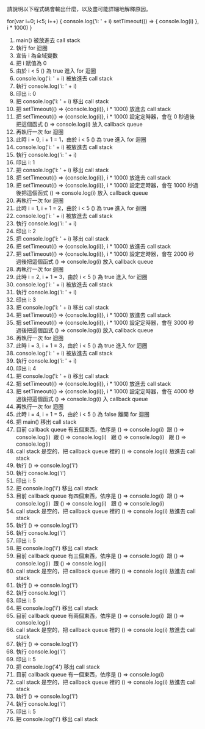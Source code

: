 請說明以下程式碼會輸出什麼，以及盡可能詳細地解釋原因。

for(var i=0; i<5; i++) {
  console.log('i: ' + i)
  setTimeout(() => {
    console.log(i)
  }, i * 1000)
}



1. main() 被放進去 call stack
2. 執行 for 迴圈
3. 宣告 i 為全域變數
4. 把 i 賦值為 0
5. 由於 i < 5 () 為 true 進入 for 迴圈
6. console.log('i: ' + i) 被放進去 call stack
7. 執行 console.log('i: ' + i) 
8. 印出 i: 0
9. 把 console.log('i: ' + i) 移出 call stack 
10. 把 setTimeout(() => {console.log(i)}, i * 1000) 放進去 call stack 
11. 把 setTimeout(() => {console.log(i)}, i * 1000) 設定定時器，會在 0 秒過後把這個函式 () => console.log(i) 放入 callback queue
12. 再執行一次 for 迴圈
13. 此時 i = 0, i + 1 = 1，由於 i < 5 () 為 true 進入 for 迴圈
14. console.log('i: ' + i) 被放進去 call stack
15. 執行 console.log('i: ' + i) 
16. 印出 i: 1
17. 把 console.log('i: ' + i) 移出 call stack 
18. 把 setTimeout(() => {console.log(i)}, i * 1000) 放進去 call stack 
19. 把 setTimeout(() => {console.log(i)}, i * 1000) 設定定時器，會在 1000 秒過後把這個函式 () => console.log(i) 放入 callback queue
20. 再執行一次 for 迴圈
21. 此時 i = 1, i + 1 = 2，由於 i < 5 () 為 true 進入 for 迴圈
22. console.log('i: ' + i) 被放進去 call stack
23. 執行 console.log('i: ' + i) 
24. 印出 i: 2
25. 把 console.log('i: ' + i) 移出 call stack 
26. 把 setTimeout(() => {console.log(i)}, i * 1000) 放進去 call stack 
27. 把 setTimeout(() => {console.log(i)}, i * 1000) 設定定時器，會在 2000 秒過後把這個函式 () => console.log(i) 放入 callback queue
28. 再執行一次 for 迴圈
29. 此時 i = 2, i + 1 = 3，由於 i < 5 () 為 true 進入 for 迴圈
30. console.log('i: ' + i) 被放進去 call stack
31. 執行 console.log('i: ' + i) 
32. 印出 i: 3
33. 把 console.log('i: ' + i) 移出 call stack 
34. 把 setTimeout(() => {console.log(i)}, i * 1000) 放進去 call stack 
35. 把 setTimeout(() => {console.log(i)}, i * 1000) 設定定時器，會在 3000 秒過後把這個函式 () => console.log(i) 放入 callback queue
36. 再執行一次 for 迴圈
37. 此時 i = 3, i + 1 = 3，由於 i < 5 () 為 true 進入 for 迴圈
38. console.log('i: ' + i) 被放進去 call stack
39. 執行 console.log('i: ' + i) 
40. 印出 i: 4
41. 把 console.log('i: ' + i) 移出 call stack 
42. 把 setTimeout(() => {console.log(i)}, i * 1000) 放進去 call stack 
43. 把 setTimeout(() => {console.log(i)}, i * 1000) 設定定時器，會在 4000 秒過後把這個函式 () => console.log(i) 入 callback queue
44. 再執行一次 for 迴圈
46. 此時 i = 4, i + 1 = 5，由於 i < 5 () 為 false 離開 for 迴圈
46. 把 main() 移出 call stack 
47. 目前 callback queue 有五個東西，依序是 () => console.log(i)  跟 () => console.log(i)  跟 () => console.log(i)   跟 () => console.log(i)   跟 () => console.log(i) 
48. call stack 是空的，把 callback queue 裡的 () => console.log(i) 放進去 call stack 
49. 執行 () => console.log('i')
50. 執行 console.log('i')
51. 印出 i: 5
52. 把 console.log('i') 移出 call stack
53. 目前 callback queue 有四個東西，依序是 () => console.log(i)  跟 () => console.log(i)  跟 () => console.log(i)   跟 () => console.log(i)
54. call stack 是空的，把 callback queue 裡的 () => console.log(i) 放進去 call stack 
55. 執行 () => console.log('i')
56. 執行 console.log('i')
57. 印出 i: 5
58. 把 console.log('i') 移出 call stack
59. 目前 callback queue 有三個東西，依序是 () => console.log(i)  跟 () => console.log(i)  跟 () => console.log(i) 
60. call stack 是空的，把 callback queue 裡的 () => console.log(i) 放進去 call stack 
61. 執行 () => console.log('i')
62. 執行 console.log('i')
63. 印出 i: 5
64. 把 console.log('i') 移出 call stack
65. 目前 callback queue 有兩個東西，依序是 () => console.log(i)  跟 () => console.log(i)  
66. call stack 是空的，把 callback queue 裡的 () => console.log(i) 放進去 call stack 
67. 執行 () => console.log('i')
68. 執行 console.log('i')
69. 印出 i: 5
70. 把 console.log('4') 移出 call stack
71. 目前 callback queue 有一個東西，依序是 () => console.log(i)  
72. call stack 是空的，把 callback queue 裡的 () => console.log(i) 放進去 call stack 
73. 執行 () => console.log('i')
74. 執行 console.log('i')
75. 印出 i: 5
76. 把 console.log('i') 移出 call stack
